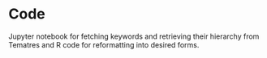 # Code

Jupyter notebook for fetching keywords and retrieving their hierarchy from Tematres and R code for reformatting into desired forms. 
